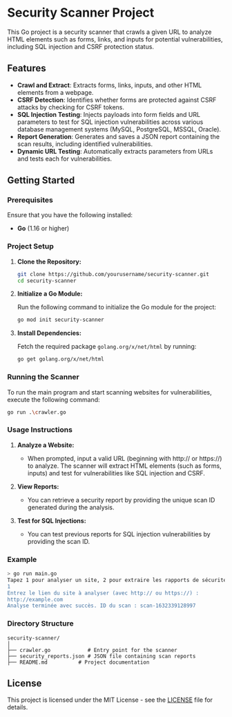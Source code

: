 
# Security Scanner Project

This Go project is a security scanner that crawls a given URL to analyze HTML elements such as forms, links, and inputs for potential vulnerabilities, including SQL injection and CSRF protection status.

## Features

- **Crawl and Extract**: Extracts forms, links, inputs, and other HTML elements from a webpage.
- **CSRF Detection**: Identifies whether forms are protected against CSRF attacks by checking for CSRF tokens.
- **SQL Injection Testing**: Injects payloads into form fields and URL parameters to test for SQL injection vulnerabilities across various database management systems (MySQL, PostgreSQL, MSSQL, Oracle).
- **Report Generation**: Generates and saves a JSON report containing the scan results, including identified vulnerabilities.
- **Dynamic URL Testing**: Automatically extracts parameters from URLs and tests each for vulnerabilities.

## Getting Started

### Prerequisites

Ensure that you have the following installed:

- **Go** (1.16 or higher)

### Project Setup

1. **Clone the Repository:**

   ```bash
   git clone https://github.com/yourusername/security-scanner.git
   cd security-scanner
   ```

2. **Initialize a Go Module:**

   Run the following command to initialize the Go module for the project:

   ```bash
   go mod init security-scanner
   ```

3. **Install Dependencies:**

   Fetch the required package `golang.org/x/net/html` by running:

   ```bash
   go get golang.org/x/net/html
   ```

### Running the Scanner

To run the main program and start scanning websites for vulnerabilities, execute the following command:

```bash
go run .\crawler.go
```

### Usage Instructions

1. **Analyze a Website:**
   - When prompted, input a valid URL (beginning with http:// or https://) to analyze. The scanner will extract HTML elements (such as forms, inputs) and test for vulnerabilities like SQL injection and CSRF.

2. **View Reports:**
   - You can retrieve a security report by providing the unique scan ID generated during the analysis.
   
3. **Test for SQL Injections:**
   - You can test previous reports for SQL injection vulnerabilities by providing the scan ID.

### Example

```bash
> go run main.go
Tapez 1 pour analyser un site, 2 pour extraire les rapports de sécurité ou 3 pour tester une faille d'injection sur un report :
1
Entrez le lien du site à analyser (avec http:// ou https://) :
http://example.com
Analyse terminée avec succès. ID du scan : scan-1632339128997
```

### Directory Structure

```
security-scanner/
│
├── crawler.go            # Entry point for the scanner
├── security_reports.json # JSON file containing scan reports
├── README.md          # Project documentation
```

## License

This project is licensed under the MIT License - see the [LICENSE](LICENSE) file for details.
